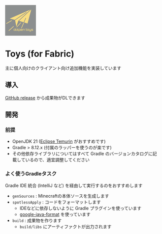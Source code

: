 <img src="src/main/resources/assets/toys/icon.png" width="100" alt="toys" />

# Toys (for Fabric)

主に個人向けのクライアント向け追加機能を実装しています

## 導入

[GitHub release](https://github.com/dolpen/toys-fabric/releases) から成果物がDLできます

## 開発

### 前提

- OpenJDK 21 ([Eclipse Temurin](https://adoptium.net/) がおすすめです)
- Gradle > 8.12.x (付属のラッパーを使うのが楽です)
- その他依存ライブラリについてはすべて Gradle のバージョンカタログに記載しているので、適宜調整してください

### よく使うGradleタスク

Gradle IDE 統合 (IntelliJ など) を経由して実行するのをおすすめします

* `genSources` : Minecraftの本体ソースを生成します
* `spotlessApply` : コードをフォーマットします
    * IDEなどに依存しないように Gradle プラグインを使っています
    * [google-java-format](https://github.com/google/google-java-format) を使っています
* `build` : 成果物を作ります
    * `build/libs` にアーティファクトが出力されます
